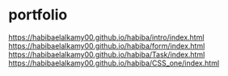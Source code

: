 # portfolio 
https://habibaelalkamy00.github.io/habiba/intro/index.html
https://habibaelalkamy00.github.io/habiba/form/index.html
https://habibaelalkamy00.github.io/habiba/Task/index.html
https://habibaelalkamy00.github.io/habiba/CSS_one/index.html
